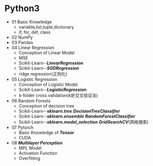 Python3
==========
* 01 Basic Knowledge
    * variable,list,tuple,dictionary  
    * if, for, def, class
* 02 NumPy 
* 03 Pandas
* 04 Linear Regression
    * Conception of Linear Model
    * MSE
    * Scikit-Learn--***LinearRegression***
    * Scikit-Learn--***SGDRegression***
    * ridge regression(正则化)
* 05 Logistic Regression
    * Conception of Logistic Model
    * Scikit-Learn--***LogisticRegression***
    * k-folder cross validation(k折交叉验证法)
* 06 Random Forests
   * Conception of decision tree
   * Scikit-Learn--***sklearn.tree*** ***DecisionTreeClassifier***
   * Scikit-Learn--***sklearn.ensemble*** ***RandomForestClassifier***
   * Scikit-Learn--***sklearn.model_selection*** ***GridSearchCV***(网格搜索)
* 07 Pytorch
   * Basic Knowledge of ***Tensor***
   * CUDA
* 08 ***Multilayer Perception***
   * MPL Model
   * Activation Function
   * Overfitting
